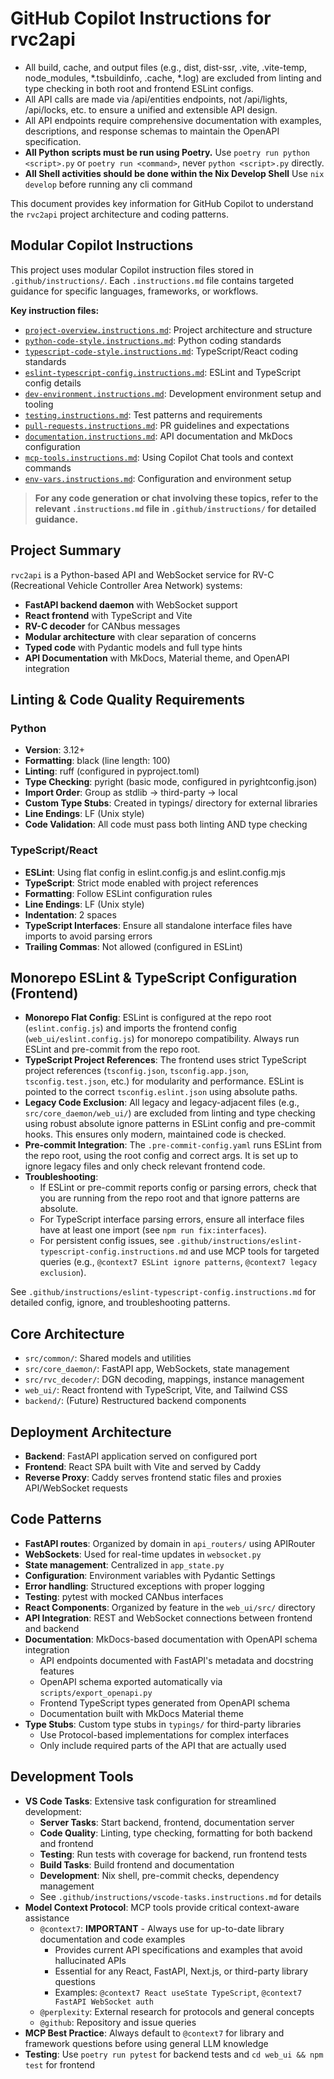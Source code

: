 # GitHub Copilot Instructions for rvc2api

- All build, cache, and output files (e.g., dist, dist-ssr, .vite, .vite-temp, node_modules, *.tsbuildinfo, .cache, *.log) are excluded from linting and type checking in both root and frontend ESLint configs.
- All API calls are made via /api/entities endpoints, not /api/lights, /api/locks, etc. to ensure a unified and extensible API design.
- All API endpoints require comprehensive documentation with examples, descriptions, and response schemas to maintain the OpenAPI specification.
- **All Python scripts must be run using Poetry.** Use `poetry run python <script>.py` or `poetry run <command>`, never `python <script>.py` directly.
- **All Shell activities should be done within the Nix Develop Shell** Use `nix develop` before running any cli command

This document provides key information for GitHub Copilot to understand the `rvc2api` project architecture and coding patterns.

## Modular Copilot Instructions

This project uses modular Copilot instruction files stored in `.github/instructions/`.
Each `.instructions.md` file contains targeted guidance for specific languages, frameworks, or workflows.

**Key instruction files:**

- [`project-overview.instructions.md`](.github/instructions/project-overview.instructions.md): Project architecture and structure
- [`python-code-style.instructions.md`](.github/instructions/python-code-style.instructions.md): Python coding standards
- [`typescript-code-style.instructions.md`](.github/instructions/typescript-code-style.instructions.md): TypeScript/React coding standards
- [`eslint-typescript-config.instructions.md`](.github/instructions/eslint-typescript-config.instructions.md): ESLint and TypeScript config details
- [`dev-environment.instructions.md`](.github/instructions/dev-environment.instructions.md): Development environment setup and tooling
- [`testing.instructions.md`](.github/instructions/testing.instructions.md): Test patterns and requirements
- [`pull-requests.instructions.md`](.github/instructions/pull-requests.instructions.md): PR guidelines and expectations
- [`documentation.instructions.md`](.github/instructions/documentation.instructions.md): API documentation and MkDocs configuration
- [`mcp-tools.instructions.md`](.github/instructions/mcp-tools.instructions.md): Using Copilot Chat tools and context commands
- [`env-vars.instructions.md`](.github/instructions/env-vars.instructions.md): Configuration and environment setup

> **For any code generation or chat involving these topics, refer to the relevant `.instructions.md` file in `.github/instructions/` for detailed guidance.**


## Project Summary

`rvc2api` is a Python-based API and WebSocket service for RV-C (Recreational Vehicle Controller Area Network) systems:

- **FastAPI backend daemon** with WebSocket support
- **React frontend** with TypeScript and Vite
- **RV-C decoder** for CANbus messages
- **Modular architecture** with clear separation of concerns
- **Typed code** with Pydantic models and full type hints
- **API Documentation** with MkDocs, Material theme, and OpenAPI integration

## Linting & Code Quality Requirements

### Python

- **Version**: 3.12+
- **Formatting**: black (line length: 100)
- **Linting**: ruff (configured in pyproject.toml)
- **Type Checking**: pyright (basic mode, configured in pyrightconfig.json)
- **Import Order**: Group as stdlib → third-party → local
- **Custom Type Stubs**: Created in typings/ directory for external libraries
- **Line Endings**: LF (Unix style)
- **Code Validation**: All code must pass both linting AND type checking

### TypeScript/React

- **ESLint**: Using flat config in eslint.config.js and eslint.config.mjs
- **TypeScript**: Strict mode enabled with project references
- **Formatting**: Follow ESLint configuration rules
- **Line Endings**: LF (Unix style)
- **Indentation**: 2 spaces
- **TypeScript Interfaces**: Ensure all standalone interface files have imports to avoid parsing errors
- **Trailing Commas**: Not allowed (configured in ESLint)

## Monorepo ESLint & TypeScript Configuration (Frontend)

- **Monorepo Flat Config**: ESLint is configured at the repo root (`eslint.config.js`) and imports the frontend config (`web_ui/eslint.config.js`) for monorepo compatibility. Always run ESLint and pre-commit from the repo root.
- **TypeScript Project References**: The frontend uses strict TypeScript project references (`tsconfig.json`, `tsconfig.app.json`, `tsconfig.test.json`, etc.) for modularity and performance. ESLint is pointed to the correct `tsconfig.eslint.json` using absolute paths.
- **Legacy Code Exclusion**: All legacy and legacy-adjacent files (e.g., `src/core_daemon/web_ui/`) are excluded from linting and type checking using robust absolute ignore patterns in ESLint config and pre-commit hooks. This ensures only modern, maintained code is checked.
- **Pre-commit Integration**: The `.pre-commit-config.yaml` runs ESLint from the repo root, using the root config and correct args. It is set up to ignore legacy files and only check relevant frontend code.
- **Troubleshooting**:
  - If ESLint or pre-commit reports config or parsing errors, check that you are running from the repo root and that ignore patterns are absolute.
  - For TypeScript interface parsing errors, ensure all interface files have at least one import (see `npm run fix:interfaces`).
  - For persistent config issues, see `.github/instructions/eslint-typescript-config.instructions.md` and use MCP tools for targeted queries (e.g., `@context7 ESLint ignore patterns`, `@context7 legacy exclusion`).

See `.github/instructions/eslint-typescript-config.instructions.md` for detailed config, ignore, and troubleshooting patterns.

## Core Architecture

- `src/common/`: Shared models and utilities
- `src/core_daemon/`: FastAPI app, WebSockets, state management
- `src/rvc_decoder/`: DGN decoding, mappings, instance management
- `web_ui/`: React frontend with TypeScript, Vite, and Tailwind CSS
- `backend/`: (Future) Restructured backend components

## Deployment Architecture

- **Backend**: FastAPI application served on configured port
- **Frontend**: React SPA built with Vite and served by Caddy
- **Reverse Proxy**: Caddy serves frontend static files and proxies API/WebSocket requests

## Code Patterns

- **FastAPI routes**: Organized by domain in `api_routers/` using APIRouter
- **WebSockets**: Used for real-time updates in `websocket.py`
- **State management**: Centralized in `app_state.py`
- **Configuration**: Environment variables with Pydantic Settings
- **Error handling**: Structured exceptions with proper logging
- **Testing**: pytest with mocked CANbus interfaces
- **React Components**: Organized by feature in the `web_ui/src/` directory
- **API Integration**: REST and WebSocket connections between frontend and backend
- **Documentation**: MkDocs-based documentation with OpenAPI schema integration
  - API endpoints documented with FastAPI's metadata and docstring features
  - OpenAPI schema exported automatically via `scripts/export_openapi.py`
  - Frontend TypeScript types generated from OpenAPI schema
  - Documentation built with MkDocs Material theme
- **Type Stubs**: Custom type stubs in `typings/` for third-party libraries
  - Use Protocol-based implementations for complex interfaces
  - Only include required parts of the API that are actually used

## Development Tools

- **VS Code Tasks**: Extensive task configuration for streamlined development:
  - **Server Tasks**: Start backend, frontend, documentation server
  - **Code Quality**: Linting, type checking, formatting for both backend and frontend
  - **Testing**: Run tests with coverage for backend, run frontend tests
  - **Build Tasks**: Build frontend and documentation
  - **Development**: Nix shell, pre-commit checks, dependency management
  - See `.github/instructions/vscode-tasks.instructions.md` for details
- **Model Context Protocol**: MCP tools provide critical context-aware assistance
  - `@context7`: **IMPORTANT** - Always use for up-to-date library documentation and code examples
    - Provides current API specifications and examples that avoid hallucinated APIs
    - Essential for any React, FastAPI, Next.js, or third-party library questions
    - Examples: `@context7 React useState TypeScript`, `@context7 FastAPI WebSocket auth`
  - `@perplexity`: External research for protocols and general concepts
  - `@github`: Repository and issue queries
- **MCP Best Practice**: Always default to `@context7` for library and framework questions before using general LLM knowledge
- **Testing**: Use `poetry run pytest` for backend tests and `cd web_ui && npm test` for frontend
